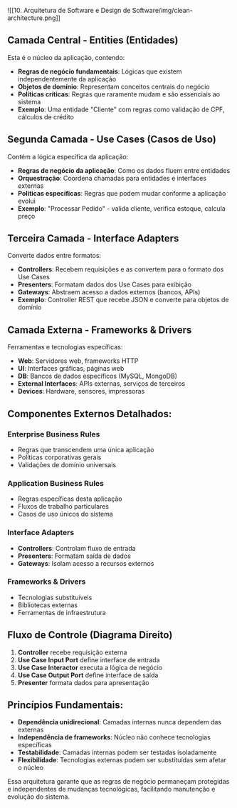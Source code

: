 ![[10. Arquitetura de Software e Design de Software/img/clean-architecture.png]]
## **Camada Central - Entities (Entidades)**

Esta é o núcleo da aplicação, contendo:

- **Regras de negócio fundamentais**: Lógicas que existem independentemente da aplicação
- **Objetos de domínio**: Representam conceitos centrais do negócio
- **Políticas críticas**: Regras que raramente mudam e são essenciais ao sistema
- **Exemplo**: Uma entidade "Cliente" com regras como validação de CPF, cálculos de crédito

## **Segunda Camada - Use Cases (Casos de Uso)**

Contém a lógica específica da aplicação:

- **Regras de negócio da aplicação**: Como os dados fluem entre entidades
- **Orquestração**: Coordena chamadas para entidades e interfaces externas
- **Políticas específicas**: Regras que podem mudar conforme a aplicação evolui
- **Exemplo**: "Processar Pedido" - valida cliente, verifica estoque, calcula preço

## **Terceira Camada - Interface Adapters**

Converte dados entre formatos:

- **Controllers**: Recebem requisições e as convertem para o formato dos Use Cases
- **Presenters**: Formatam dados dos Use Cases para exibição
- **Gateways**: Abstraem acesso a dados externos (bancos, APIs)
- **Exemplo**: Controller REST que recebe JSON e converte para objetos de domínio

## **Camada Externa - Frameworks & Drivers**

Ferramentas e tecnologias específicas:

- **Web**: Servidores web, frameworks HTTP
- **UI**: Interfaces gráficas, páginas web
- **DB**: Bancos de dados específicos (MySQL, MongoDB)
- **External Interfaces**: APIs externas, serviços de terceiros
- **Devices**: Hardware, sensores, impressoras

## **Componentes Externos Detalhados:**

### **Enterprise Business Rules**

- Regras que transcendem uma única aplicação
- Políticas corporativas gerais
- Validações de domínio universais

### **Application Business Rules**

- Regras específicas desta aplicação
- Fluxos de trabalho particulares
- Casos de uso únicos do sistema

### **Interface Adapters**

- **Controllers**: Controlam fluxo de entrada
- **Presenters**: Formatam saída de dados
- **Gateways**: Isolam acesso a recursos externos

### **Frameworks & Drivers**

- Tecnologias substituíveis
- Bibliotecas externas
- Ferramentas de infraestrutura

## **Fluxo de Controle (Diagrama Direito)**

1. **Controller** recebe requisição externa
2. **Use Case Input Port** define interface de entrada
3. **Use Case Interactor** executa a lógica de negócio
4. **Use Case Output Port** define interface de saída
5. **Presenter** formata dados para apresentação

## **Princípios Fundamentais:**

- **Dependência unidirecional**: Camadas internas nunca dependem das externas
- **Independência de frameworks**: Núcleo não conhece tecnologias específicas
- **Testabilidade**: Camadas internas podem ser testadas isoladamente
- **Flexibilidade**: Tecnologias externas podem ser substituídas sem afetar o núcleo

Essa arquitetura garante que as regras de negócio permaneçam protegidas e independentes de mudanças tecnológicas, facilitando manutenção e evolução do sistema.